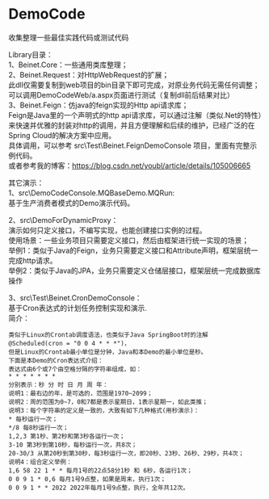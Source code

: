 # DemoCode
收集整理一些最佳实践代码或测试代码  
  
Library目录：  
1、Beinet.Core：一些通用类库整理；  
2、Beinet.Request：对HttpWebRequest的扩展；  
此dll仅需要复制到web项目的bin目录下即可完成，对原业务代码无需任何调整；  
可以调用DemoCodeWeb/a.aspx页面进行测试（复制dll前后结果对比）  
3、Beinet.Feign：仿java的feign实现的Http api请求库；  
Feign是Java里的一个声明式的http api请求库，可以通过注解（类似.Net的特性）来快速并优雅的封装对http的调用，并且方便理解和后续的维护，已经广泛的在Spring Cloud的解决方案中应用。  
具体调用，可以参考 src\Test\Beinet.FeignDemoConsole 项目，里面有完整示例代码。    
或者参考我的博客：https://blog.csdn.net/youbl/article/details/105006665    
  
  
其它演示：  
1、src\DemoCodeConsole.MQBaseDemo.MQRun:  
基于生产消费者模式的Demo演示代码。  

2、src\DemoForDynamicProxy：  
演示如何只定义接口，不编写实现，也能创建接口实例的过程。  
使用场景：一些业务项目只需要定义接口，然后由框架进行统一实现的场景；  
举例1：类似于Java的Feign，业务只需要定义接口和Attribute声明，框架层统一完成http请求。  
举例2：类似于Java的JPA，业务只需要定义仓储层接口，框架层统一完成数据库操作  
  
3、src\Test\Beinet.CronDemoConsole：  
基于Cron表达式的计划任务控制实现和演示.  
简介：  
```
类似于Linux的Crontab调度语法，也类似于Java SpringBoot时的注解 @Scheduled(cron = "0 0 4 * * *")，
但是Linux的Crontab最小单位是分钟，Java和本Demo的最小单位是秒。
下面是本Demo的Cron表达式介绍：
表达式由6个或7个由空格分隔的字符串组成，如：
* * * * * * *
分别表示：秒 分 时 日 月 周 年：
说明1：最右边的年，是可选的，范围是1970~2099；
说明2：周的范围为0~7，0和7都是表示星期日，1表示星期一，如此类推；
说明3：每个字符串的定义是一致的，大致有如下几种格式(用秒演示)：
* 每秒运行一次；
*/8 每8秒运行一次；
1,2,3 第1秒、第2秒和第3秒各运行一次；
3-10 第3秒到第10秒，每秒运行一次，共8次；
20-30/3 从第20秒到第30秒，每3秒运行一次，即20秒、23秒、26秒、29秒，共4次；
说明4：组合定义举例：
1,6 58 22 1 * * 每月1号的22点58分1秒 和 6秒，各运行1次；
0 0 9 1 * 0,6 每月1号9点整，如果是周末，执行1次；
0 0 9 1 * * 2022 2022年每月1号9点整，执行，全年共12次。 
```